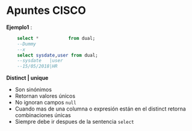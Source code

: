 # Apuntes CISCO

**Ejemplo1** :

 ```sql
	 select * 	        from dual;
	 --Dummy
	 --x	 
	 select sysdate,user from dual;
	 --sysdate   |user
	 --15/05/2018|HR
 ```
 **Distinct | unique**
 
 - Son sinónimos
 - Retornan valores únicos
 - No ignoran campos `null`
 - Cuando mas de una columna o expresión están en el distinct retorna combinaciones únicas
 - Siempre debe ir despues de la sentencia `select`
 
 ```sql
